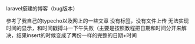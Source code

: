 laravel搭建的博客（bug版本）

参考了我自己的typecho以及网上的一些文章
没有标签，没有文件上传
无法实现时间的显示，和时间戳搏斗一下午失败（主要是按照教程把日期和时间分开来解决，结果insert的时候变成了两份一样的完整的日期+时间
